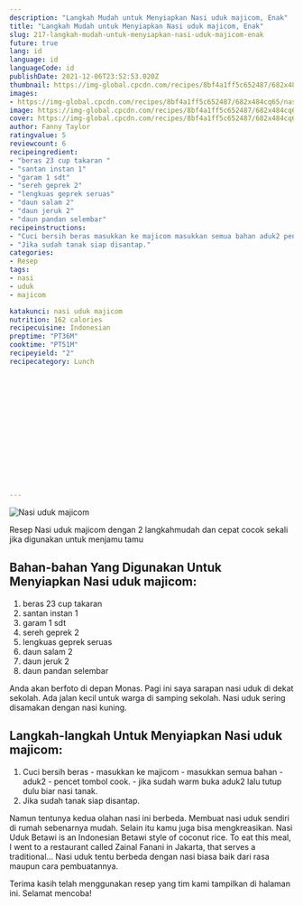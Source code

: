 ```yaml
---
description: "Langkah Mudah untuk Menyiapkan Nasi uduk majicom, Enak"
title: "Langkah Mudah untuk Menyiapkan Nasi uduk majicom, Enak"
slug: 217-langkah-mudah-untuk-menyiapkan-nasi-uduk-majicom-enak
future: true
lang: id
language: id
languageCode: id
publishDate: 2021-12-06T23:52:53.020Z 
thumbnail: https://img-global.cpcdn.com/recipes/8bf4a1ff5c652487/682x484cq65/nasi-uduk-majicom-foto-resep-utama.webp
images:
- https://img-global.cpcdn.com/recipes/8bf4a1ff5c652487/682x484cq65/nasi-uduk-majicom-foto-resep-utama.webp
image: https://img-global.cpcdn.com/recipes/8bf4a1ff5c652487/682x484cq65/nasi-uduk-majicom-foto-resep-utama.webp
cover: https://img-global.cpcdn.com/recipes/8bf4a1ff5c652487/682x484cq65/nasi-uduk-majicom-foto-resep-utama.webp
author: Fanny Taylor
ratingvalue: 5
reviewcount: 6
recipeingredient:
- "beras 23 cup takaran "
- "santan instan 1"
- "garam 1 sdt"
- "sereh geprek 2"
- "lengkuas geprek seruas"
- "daun salam 2"
- "daun jeruk 2"
- "daun pandan selembar"
recipeinstructions:
- "Cuci bersih beras masukkan ke majicom masukkan semua bahan aduk2 pencet tombol cook. jika sudah warm buka aduk2 lalu tutup dulu biar nasi tanak."
- "Jika sudah tanak siap disantap."
categories:
- Resep
tags:
- nasi
- uduk
- majicom

katakunci: nasi uduk majicom 
nutrition: 162 calories
recipecuisine: Indonesian
preptime: "PT36M"
cooktime: "PT51M"
recipeyield: "2"
recipecategory: Lunch


     
    
    
    
    
    
    
    
    
    
    
      
    
---
```



![Nasi uduk majicom](https://img-global.cpcdn.com/recipes/8bf4a1ff5c652487/682x484cq65/nasi-uduk-majicom-foto-resep-utama.webp)

Resep Nasi uduk majicom    dengan 2 langkahmudah dan cepat cocok sekali jika digunakan untuk menjamu tamu

<!--inarticleads1-->

## Bahan-bahan Yang Digunakan Untuk Menyiapkan Nasi uduk majicom:

1. beras 23 cup takaran 
1. santan instan 1
1. garam 1 sdt
1. sereh geprek 2
1. lengkuas geprek seruas
1. daun salam 2
1. daun jeruk 2
1. daun pandan selembar

Anda akan berfoto di depan Monas. Pagi ini saya sarapan nasi uduk di dekat sekolah. Ada jalan kecil untuk warga di samping sekolah. Nasi uduk sering disamakan dengan nasi kuning. 

<!--inarticleads2-->

## Langkah-langkah Untuk Menyiapkan Nasi uduk majicom:

1. Cuci bersih beras - masukkan ke majicom - masukkan semua bahan - aduk2 - pencet tombol cook. - jika sudah warm buka aduk2 lalu tutup dulu biar nasi tanak.
1. Jika sudah tanak siap disantap.


Namun tentunya kedua olahan nasi ini berbeda. Membuat nasi uduk sendiri di rumah sebenarnya mudah. Selain itu kamu juga bisa mengkreasikan. Nasi Uduk Betawi is an Indonesian Betawi style of coconut rice. To eat this meal, I went to a restaurant called Zainal Fanani in Jakarta, that serves a traditional… Nasi uduk tentu berbeda dengan nasi biasa baik dari rasa maupun cara pembuatannya. 

Terima kasih telah menggunakan resep yang tim kami tampilkan di halaman ini. Selamat mencoba!
